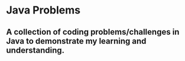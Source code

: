 # Java Problems #
## A collection of coding problems/challenges in Java to demonstrate my learning and understanding. ##

